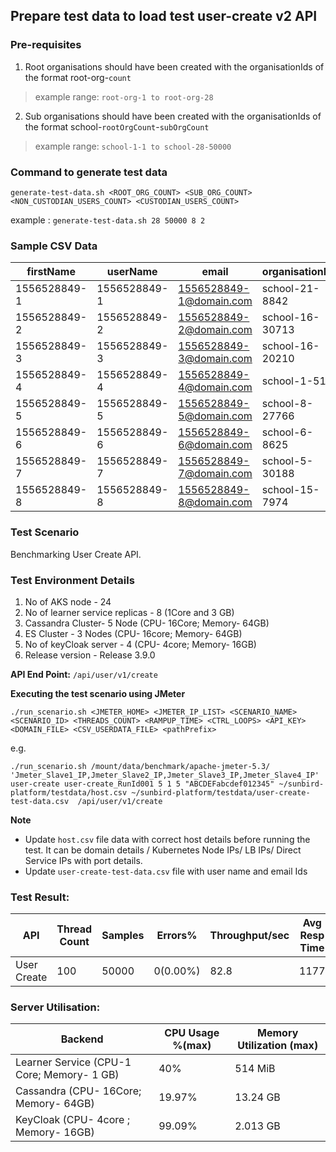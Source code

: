 ## Prepare test data to load test user-create v2 API

### Pre-requisites
1. Root organisations should have been created with the organisationIds of the format root-org-`count`
> example range: ```root-org-1 to root-org-28```

2. Sub organisations should have been created with the organisationIds of the format school-`rootOrgCount`-`subOrgCount`
> example range: ```school-1-1 to school-28-50000```

### Command to generate test data

```generate-test-data.sh <ROOT_ORG_COUNT> <SUB_ORG_COUNT> <NON_CUSTODIAN_USERS_COUNT> <CUSTODIAN_USERS_COUNT>```

example : ```generate-test-data.sh 28 50000 8 2```

### Sample CSV Data

|firstName|userName|email|organisationId|
|---|---|---|---|
|1556528849-1|1556528849-1|1556528849-1@domain.com|school-21-8842|
|1556528849-2|1556528849-2|1556528849-2@domain.com|school-16-30713|
|1556528849-3|1556528849-3|1556528849-3@domain.com|school-16-20210|
|1556528849-4|1556528849-4|1556528849-4@domain.com|school-1-518|
|1556528849-5|1556528849-5|1556528849-5@domain.com|school-8-27766|
|1556528849-6|1556528849-6|1556528849-6@domain.com|school-6-8625|
|1556528849-7|1556528849-7|1556528849-7@domain.com|school-5-30188|
|1556528849-8|1556528849-8|1556528849-8@domain.com|school-15-7974|



### Test Scenario

Benchmarking User Create API.


### Test Environment Details
1. No of AKS node - 24
2. No of learner service replicas - 8 (1Core and 3 GB)
3. Cassandra Cluster- 5 Node (CPU- 16Core; Memory- 64GB)
4. ES Cluster - 3 Nodes (CPU- 16core; Memory- 64GB)
5. No of keyCloak server - 4 (CPU- 4core; Memory- 16GB)
6. Release version - Release 3.9.0


**API End Point:** 
`/api/user/v1/create`


**Executing the test scenario using JMeter**

```./run_scenario.sh <JMETER_HOME> <JMETER_IP_LIST> <SCENARIO_NAME> <SCENARIO_ID> <THREADS_COUNT> <RAMPUP_TIME> <CTRL_LOOPS> <API_KEY> <DOMAIN_FILE> <CSV_USERDATA_FILE> <pathPrefix>```

e.g.

```./run_scenario.sh /mount/data/benchmark/apache-jmeter-5.3/ 'Jmeter_Slave1_IP,Jmeter_Slave2_IP,Jmeter_Slave3_IP,Jmeter_Slave4_IP' user-create user-create_RunId001 5 1 5 "ABCDEFabcdef012345" ~/sunbird-platform/testdata/host.csv ~/sunbird-platform/testdata/user-create-test-data.csv  /api/user/v1/create```

**Note**
- Update `host.csv` file data with correct host details before running the test. It can be domain details / Kubernetes Node IPs/ LB IPs/ Direct Service IPs with port details.
- Update `user-create-test-data.csv` file with user name and email Ids


### Test Result:

|API         |Thread Count|Samples |Errors%  |Throughput/sec|Avg Resp Time |95th pct |99th pct|
|------------|------------|--------|---------| -------------|--------------|---------|--------|
|User Create |100         |50000  |0(0.00%) | 82.8         | 1177         |  2061   |2431 |


### Server Utilisation:
| Backend          | CPU Usage %(max) | Memory Utilization (max) |
| ------------- | ------------- |------------- |
| Learner Service (CPU-1 Core; Memory- 1 GB)  |40% |   514 MiB |
| Cassandra (CPU- 16Core; Memory- 64GB)| 19.97% |13.24 GB |
| KeyCloak (CPU- 4core ; Memory- 16GB)|99.09%| 2.013 GB|
